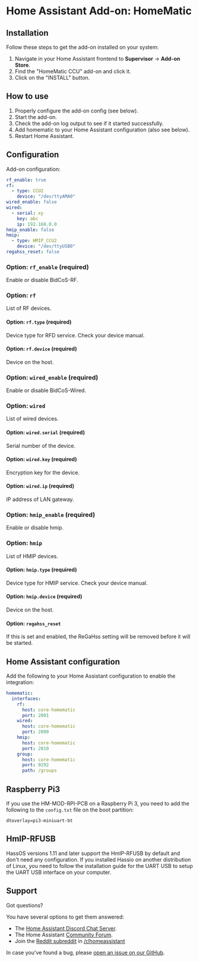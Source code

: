# Home Assistant Add-on: HomeMatic

## Installation

Follow these steps to get the add-on installed on your system:

1. Navigate in your Home Assistant frontend to **Supervisor** -> **Add-on Store**.
2. Find the "HomeMatic CCU" add-on and click it.
3. Click on the "INSTALL" button.

## How to use

1. Properly configure the add-on config (see below).
2. Start the add-on.
3. Check the add-on log output to see if it started successfully.
4. Add homematic to your Home Assistant configuration (also see below).
5. Restart Home Assistant.

## Configuration

Add-on configuration:

```yaml
rf_enable: true
rf:
  - type: CCU2
    device: "/dev/ttyAMA0"
wired_enable: false
wired:
  - serial: xy
    key: abc
    ip: 192.168.0.0
hmip_enable: false
hmip:
  - type: HMIP_CCU2
    device: "/dev/ttyUSB0"
regahss_reset: false
```

### Option: `rf_enable` (required)

Enable or disable BidCoS-RF.

### Option: `rf`

List of RF devices.

#### Option: `rf.type` (required)

Device type for RFD service. Check your device manual.

#### Option: `rf.device` (required)

Device on the host.

### Option: `wired_enable` (required)

Enable or disable BidCoS-Wired.

### Option: `wired`

List of wired devices.

#### Option: `wired.serial` (required)

Serial number of the device.

#### Option: `wired.key` (required)

Encryption key for the device.

#### Option: `wired.ip` (required)

IP address of LAN gateway.

### Option: `hmip_enable` (required)

Enable or disable hmip.

### Option: `hmip`

List of HMIP devices.

#### Option: `hmip.type` (required)

Device type for HMIP service. Check your device manual.

#### Option: `hmip.device` (required)

Device on the host.

#### Option: `regahss_reset`

If this is set and enabled, the ReGaHss setting will be removed before it will be started.

## Home Assistant configuration

Add the following to your Home Assistant configuration to enable
the integration:

```yaml
homematic:
  interfaces:
    rf:
      host: core-homematic
      port: 2001
    wired:
      host: core-homematic
      port: 2000
    hmip:
      host: core-homematic
      port: 2010
    group:
      host: core-homematic
      port: 9292
      path: /groups
```

## Raspberry Pi3

If you use the HM-MOD-RPI-PCB on a Raspberry Pi 3, you need to add
the following to the `config.txt` file on the boot partition:

```text
dtoverlay=pi3-miniuart-bt
```

## HmIP-RFUSB

HassOS versions 1.11 and later support the HmIP-RFUSB by default and don't need any
configuration. If you installed Hassio on another distribution of Linux, you need to
follow the installation guide for the UART USB to setup the UART USB interface on
your computer.

## Support

Got questions?

You have several options to get them answered:

- The [Home Assistant Discord Chat Server][discord].
- The Home Assistant [Community Forum][forum].
- Join the [Reddit subreddit][reddit] in [/r/homeassistant][reddit]

In case you've found a bug, please [open an issue on our GitHub][issue].

[discord]: https://discord.gg/c5DvZ4e
[forum]: https://community.home-assistant.io
[issue]: https://github.com/home-assistant/hassio-addons/issues
[reddit]: https://reddit.com/r/homeassistant
[repository]: https://github.com/hassio-addons/repository
[occu]: https://github.com/jens-maus/occu/
[hm-mod-rpi-pcb]: https://www.elv.ch/homematic-funkmodul-fuer-raspberry-pi-bausatz.html
[hmip-rufsb]: https://www.elv.ch/elv-homematic-ip-rf-usb-stick-hmip-rfusb-fuer-alternative-steuerungsplattformen-arr-bausatz.html
